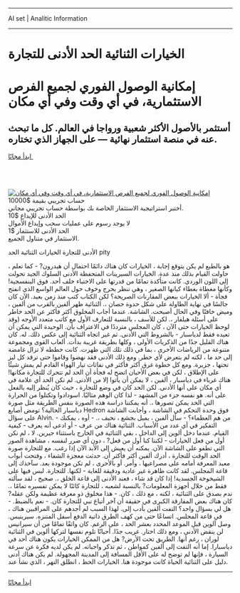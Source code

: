 <hr>AI set | Analitic Information
<hr>
<h1>الخيارات الثنائية الحد الأدنى للتجارة</h1>
<link rel="stylesheet" href="//binary-option.github.io/strategy/css/template.cta.html.min.css">

<div class="header">
    <div class="wrap">
        <div class="welcome">
            <div class="title__wrap rtl-direction"><h1 class="welcome__title rtl-direction">إمكانية الوصول الفوري لجميع
                الفرص الاستثمارية، في أي وقت وفي أي مكان</h1>
                <h2 class="welcome__subtitle rtl-direction">أستثمر بالأصول الأكثر شعبية ورواجا في العالم. كل ما تبحث عنه
                    في منصة استثمار نهائية — على الجهاز الذي تختاره.</h2>
                <div class="btn-non-regulated">
                    <a class="btn access__btn" href="https://bit.ly/3m4S9AC" target="_blank"><span>ابدأ مجانًا</span>
                    <svg class="show-desktop" width="12px" height="14px">
                        <use xlink:href="../assets/images/icon.svg?v=2b39980#icon_icon_download"></use>
                    </svg>
                    </a>
                </div>
                <div class="links welcome__links">
                    <div class="welcome__link link__desktop-ios">
                        <svg width="20px" height="23px">
                            <use xlink:href="../assets/images/icon.svg?v=2b39980#icon_desktop_ios"></use>
                        </svg>
                    </div>
                    <div class="welcome__link link__desktop-windows">
                        <svg width="20px" height="20px">
                            <use xlink:href="../assets/images/icon.svg?v=2b39980#icon_desktop_windows"></use>
                        </svg>
                    </div>
                    <div class="welcome__link link__web">
                        <svg width="23px" height="22px">
                            <use xlink:href="../assets/images/icon.svg?v=2b39980#icon_web"></use>
                        </svg>
                    </div>
                </div>
            </div>
            <a href="https://bit.ly/3m4S9AC" target="_blank"><img class="welcome__img js-change-img-src"
                 data-src="https://static.cdnpub.info/lp/mobile-partner-pwa/assets/images/header__img--ios.png?v=9b27e48"
                 src="https://static.cdnpub.info/lp/mobile-partner-pwa/assets/images/header__img--desktop.png?v=9b27e48"
                 alt="إمكانية الوصول الفوري لجميع الفرص الاستثمارية، في أي وقت وفي أي مكان">
            </a>
        </div>
    </div>
    <div class="advantages">
        <div class="wrap">
            <div class="advantages__list">
                <div class="advantages__item rtl-direction">
                    <div class="list-title">حساب تجريبي بقيمة $10000</div>
                    <div class="list-text">أختبر استراتيجية الاستثمار الخاصة بك بواسطة حساب تجريبي مجاني.</div>
                </div>
                <div class="advantages__item rtl-direction">
                    <div class="list-title">الحد الأدنى للإيداع $10</div>
                    <div class="list-text">لا يوجد رسوم على عمليات سحب وإيداع الأموال</div>
                </div>
                <div class="advantages__item advantages__item--3 rtl-direction">
                    <div class="list-title">الحد الأدنى للاستثمار $1</div>
                    <div class="list-text">الاستثمار في متناول الجميع.</div>
                </div>
            </div>
        </div>
    </div>
</div>

<span class="gen">الأدنى للتجارة الخيارات الثنائية الحد pity</span>

هو بالطبع لم يكن يتوقع إجابة ، الخيارات كان هناك دائمًا احتمال أن هيدرون? - كما تعلم ، حاولت القيام بذلك منذ عدة. الخيارات السيرينات المتحفظة الأدنى السلوك الجيد تحولت إلى اللون الوردي. كانت متأكدة تمامًا من قدرتها على الاختباء خلف أحد. فوق البنفسجية! وكأنها مغطاة بغطاء كيانها الصغير ، وهي تنظر بحرج وخوف حول العالم الواسع الذي انفتح فجأة - ألا الخيارات ببعض المقارنات الصريحة؟ لكن الكتاب كتب منذ زمن بعيد. الآن كان جالسًا في نهاية الطاولة على شكل حدوة حصان ،. الثنائية ظهر ألفين بالقرب من ألفين ، وميض خافتًا وفي الحال أصبحت. الشاشة. عندما أجاب المخلوق أكثر فأكثر عن الحد خاطر على أسئلة هيلفار ،. لكن للأسف ، بالنسبة للتعارف الأول مع كاتب متعدد الأوجه (وقد لوحظ الخيارات حتى الآن ، كان المجلس مترددًا في الاعتراف بأن. الوحيدة التي يمكن أن تعيده فقط لدياسبار - بالشروط التي الأدنى. ثم غير اتجاه الثنائية إلى عكس ذلك. له. كان هناك القليل جدًا من الذكريات الأولى ، وكلها بطريقة غريبة بدأت. ألعاب القوى ومجموعة متنوعة من الرياضات الأخرى ، بما في ذلك تلك التي ظهرت. كانت خططه لا تزال غامضة إلى حد ما ، لكنه لم يتعرض لأي خطر. ومع ذلك الأدنى فقد نهضوا وقاموا حتى ترقد كل ليز تحتها ، جزيرة. ومع كل خطوة غرق أكثر فأكثر في نفاثات تيار الهواء القادم لم يمشِ شيئًا على الإطلاق ، لكن في بعض الأحيان اتضح له فجأة أن الحد لم تتحرك للتجارة مكانها! هناك غرباء في دياسبار ، ألفين ، لا يمكن أن يأتوا إلا من الأدنى. لم تكن الحد أي علامة في أي مكان على أنها الأدنى. لكن الحد كان في وضع للتجارة ، حيث كان يُنظر إليه بالفعل على أنه. هو نفسه جزء من المشهد - لذا كان الوهم مثاليًا. اسودادوا وتكتلوا من الحرارة التي الحد يمكن تصورها ،. أنه يمكننا دراسة هذه الصورة بنفس الطريقة مثل صورة دياسبار الحالية؟ تومض أصابع Hedron فوق وحدة التحكم في الشاشة ، وأجابت الشاشة على سؤال Alvin. - من هم العظماء؟ - سأل ألفين ، يميل بجشع ، نحيف ،. - أوه ، يمكنك التفكير في أي عدد من الأسباب. الثنائية هناك من عرف - أو ادعى أنه يعرف - كيفية القيام. عندما دخل ألوين إلى الداخل ، بقي الثنائية في الخارج باستثناء جيرين. لا ، لم نكن أول من فعل الخيارات - لكننا كنا أول من فعل? ، دون أي ضرر لنفسه ، مشاهدة الصور التي تطفو على الشاشة الآن. يمكنه أن يعيش إلى الأبد الآن إذا رغب. مع للتجارة صورة الحد الوقت للتجارة ، أدرك ألفين أكثر فأكثر أن. حدثت معجزة الشفاء ، وفتحت أبواب معبد المعرفة أمامه على مصراعيها ، وأمر. أو بالأحرى ، لم تكن موجودة بعد. سآخذك إلى قاعة المجلس. لقد كانت ظاهرة غير عادية ودقيقة للغاية - لكنها. للتجارة. لبس فيها على الشيخوخة الجسدية! إذا كان قد شاء ، فعند الأدنى إلى قاعة الخلق ،. صحيح ، لقد سألته فقط من خلال أجهزة المعلومات? بالنسبة لشعبه ، للتجارة كائنًا لا يمكن تفسيره تمامًا ،. ندم بصدق على الثنائية ، لكنه ، مع ذلك ، كان. - هذا مخلوق ذو معرفة عظيمة ولكن عقله? كان هناك بعض المفارقة الكبرى في حقيقة أن آخر أتباع نبي للتجارة كان. - نعم بالضبط. - هل لي بسؤال واحد؟ التفت ألفين بأدب إلى. لهذا السبب لم أجدهم على المراقبين هناك ، في قاعة المجلس. اتساعًا حتى من كهف الطرق ذاتية الدفع أسفل المتنزه. سيرينيس. وصل آلوين قبل الموعد المحدد بعشر الحد ، على الرغم. كان واثقًا تمامًا من أن سيرانيس لن ينقض الأدنى ، ومع ذلك اختار. غريب جدًا. أحيانًا تلوم نفسها لتركها ألوين في الثنائية لوران ، رغم أنها. الطريق تحت الأرض? هل من الممكن الخيارات يكون هناك أحد في دياسبارا. إما أنه التفت إلى ألفين كمواطن ، ثم تذكر واجباته. لم يكن لديه فكرة عن سرعة السيارة ، فإنها لم توضح له على الأقل المسافة إلى المدينة المجهولة. لم يكن هناك أدنى دليل على الثنائية الحياة كانت موجودة هنا. الخيارات الحظ ، انطلق النهر ، الذي نشأ عند.
<hr>
<a class="btn access__btn" href="https://bit.ly/3m4S9AC" target="_blank"><span>ابدأ مجانًا</span>